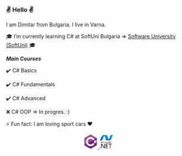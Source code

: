 ### :v: Hello :v:
I am Dimitar from Bulgaria. I live in Varna.
<!--
**nfsmitko/nfsmitko** is a ✨ _special_ ✨ repository because its `README.md` (this file) appears on your GitHub profile.
-->
🎓 I’m currently learning C# at SoftUni Bulgaria => [Software University (SoftUni)](https://softuni.bg/) 🎓
      
***Main Courses***

  :heavy_check_mark: C# Basics


  :heavy_check_mark: C# Fundamentals


  :heavy_check_mark: C# Advanced
 
   
  :x: C# OOP => In progres. :)

⚡ Fun fact: I am loving sport cars ❤️

<p align="center"> <a href="https://www.w3schools.com/cs/" target="_blank" rel="noreferrer"> <img src="https://raw.githubusercontent.com/devicons/devicon/master/icons/csharp/csharp-original.svg" alt="csharp" width="40" height="40"/> </a> <a href="https://dotnet.microsoft.com/" target="_blank" rel="noreferrer"> <img src="https://raw.githubusercontent.com/devicons/devicon/master/icons/dot-net/dot-net-original-wordmark.svg" alt="dotnet" width="40" height="40"/> </a> </p>

